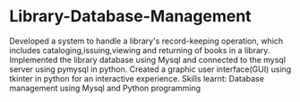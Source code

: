 # Library-Database-Management
Developed a system to handle a library's record-keeping operation,
which includes cataloging,issuing,viewing and returning of books in a
library.
Implemented the library database using Mysql and connected to the
mysql server using pymysql in python.
Created a graphic user interface(GUI) using tkinter in python for an
interactive experience.
Skills learnt: Database management using Mysql and Python
programming
